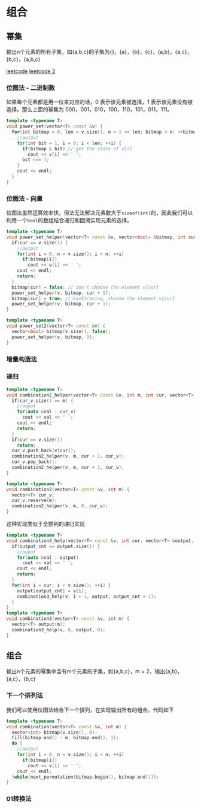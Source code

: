 # 组合

## 幂集

输出n个元素的所有子集，如{a,b,c}的子集为{}，{a}，{b}，{c}，{a,b}，{a,c}，{b,c}，{a,b,c}

[leetcode](https://leetcode.com/problems/subsets/)
[leetcode 2](https://leetcode.com/problems/subsets-ii/)

### 位图法 - 二进制数

如果每个元素都是用一位来对应的话，0 表示该元素被选择，1 表示该元素没有被选择。那么上面的幂集为 000，001，010，100，110，101，011，111。

```cpp
template <typename T>
void power_set(vector<T> const &v) {
  for(int bitmap = 0, len = v.size(), n = 1 << len; bitmap < n; ++bitmap) {
    //output
    for(int bit = 1, i = 0; i < len; ++i) {
      if(bitmap & bit) // get the state of v[i]
        cout << v[i] << ' ';
      bit <<= 1;
    }
    cout << endl;
  }
}
```

### 位图法 - 向量

位图法虽然运算效率快，但法无法解决元素数大于`sizeof(int)`的，因此我们可以利用一个`bool`的数组结合递归和回溯实现元素的选择。

```cpp
template <typename T>
void power_set_helper(vector<T> const &v, vector<bool> &bitmap, int cur) {
  if(cur == v.size()) {
    //output
    for(int i = 0, n = v.size(); i < n; ++i)
      if(bitmap[i])
        cout << v[i] << ' ';
    cout << endl;
    return;
  }
  bitmap[cur] = false; // don't choose the element v[cur]
  power_set_helper(v, bitmap, cur + 1);
  bitmap[cur] = true; // backtracing, choose the element v[cur]
  power_set_helper(v, bitmap, cur + 1);
}

template <typename T>
void power_set2(vector<T> const &v) {
  vector<bool> bitmap(v.size(), false);
  power_set_helper(v, bitmap, 0);
}
```

### 增量构造法

### 递归

```cpp
template <typename T>
void combination2_helper(vector<T> const &v, int m, int cur, vector<T> &cur_v) {
  if(cur_v.size() == m) {
    //ouput
    for(auto &val : cur_v)
      cout << val << ' ';
    cout << endl;
    return;
  }
  if(cur == v.size())
    return;
  cur_v.push_back(v[cur]);
  combination2_helper(v, m, cur + 1, cur_v);
  cur_v.pop_back();
  combination2_helper(v, m, cur + 1, cur_v);
}

template <typename T>
void combination2(vector<T> const &v, int m) {
  vector<T> cur_v;
  cur_v.reserve(m);
  combination2_helper(v, m, 0, cur_v);
}
```

这种实现类似于全排列的递归实现

```cpp
template <typename T>
void combination3_help(vector<T> const &v, int cur, vector<T> &output, int output_cnt) {
  if(output_cnt == output.size()) {
    //ouput
    for(auto &val : output)
      cout << val << ' ';
    cout << endl;
    return;
  }
  for(int i = cur; i < v.size(); ++i) {
    output[output_cnt] = v[i];
    combination3_help(v, i + 1, output, output_cnt + 1);
  }
}
template <typename T>
void combination3(vector<T> const &v, int m) {
  vector<T> output(m);
  combination3_help(v, 0, output, 0);
}
```

## 组合

输出n个元素的幂集中含有m个元素的子集，如{a,b,c}，m = 2，输出{a,b}，{a,c}，{b,c}

### 下一个排列法

我们可以使用位图法结合下一个排列，在实现输出所有的组合，代码如下

```cpp
template <typename T>
void combination(vector<T> const &v, int m) {
  vector<int> bitmap(v.size(), 0);
  fill(bitmap.end() - m, bitmap.end(), 1);
  do {
    //output
    for(int i = 0, n = v.size(); i < n; ++i)
      if(bitmap[i])
        cout << v[i] << ' ';
    cout << endl;
  }while(next_permutation(bitmap.begin(), bitmap.end()));
}
```

### 01转换法

